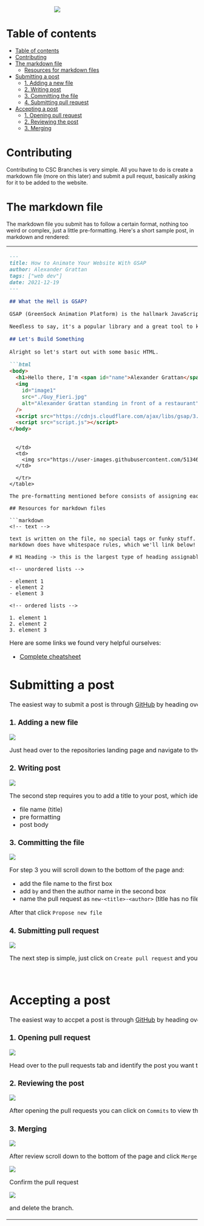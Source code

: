 <div style="width: 50%; margin: auto;">
  <img src="./src/images/Pitt_CSC_Blog_OG_Image.png" />
</div>

# Table of contents

- [Table of contents](#table-of-contents)
- [Contributing](#contributing)
- [The markdown file](#the-markdown-file)
  - [Resources for markdown files](#resources-for-markdown-files)
- [Submitting a post](#submitting-a-post)
    - [1. Adding a new file](#1-adding-a-new-file)
    - [2. Writing post](#2-writing-post)
    - [3. Committing the file](#3-committing-the-file)
    - [4. Submitting pull request](#4-submitting-pull-request)
- [Accepting a post](#accepting-a-post)
    - [1. Opening pull request](#1-opening-pull-request)
    - [2. Reviewing the post](#2-reviewing-the-post)
    - [3. Merging](#3-merging)

# Contributing

Contributing to CSC Branches is very simple. All you have to do is create a markdown file (more on this later) and submit a pull requst, basically asking for it to be added to the website.

# The markdown file

The markdown file you submit has to follow a certain format, nothing too weird or complex, just a little pre-formatting. Here's a short sample post, in markdown and rendered:

<table>
  <tr>
    <td>

```Markdown
---
title: How to Animate Your Website With GSAP
author: Alexander Grattan
tags: ["web dev"]
date: 2021-12-19
---

## What the Hell is GSAP?

GSAP (GreenSock Animation Platform) is the hallmark JavaScript animation library used on many of the most beatifully animated, award-winning websites. Made by [GreenSock](https://greensock.com/), GSAP has an incredibly supportive community as well as a responsive dev team that regularly responds to posts on their [forum](https://greensock.com/forums/forum/11-gsap/) (it has over 100k posts!).

Needless to say, it's a popular library and a great tool to know and have at your disposal.

## Let's Build Something
      
Alright so let's start out with some basic HTML.

```html
<body>
  <h1>Hello there, I'm <span id="name">Alexander Grattan</span></h1>
  <img
    id="image1"
    src="./Guy_Fieri.jpg"
    alt="Alexander Grattan standing in front of a restaurant"
  />
  <script src="https://cdnjs.cloudflare.com/ajax/libs/gsap/3.9.1/gsap.min.js"></script>
  <script src="script.js"></script>
</body>
```
```

  </td>
  <td>
    <img src="https://user-images.githubusercontent.com/51346343/151062508-b320d640-3d83-47e7-a753-6a1bd58af77c.png" />
  </td>

  </tr>
</table>

The pre-formatting mentioned before consists of assigning each post a `title` and an `author`. These will be used to identify the post and help with backend formatting. After the second set of `---`you may begin writing your post. We'll leave a few sample lines of code as well as resources below that should help with writing your markdown files.

## Resources for markdown files

```markdown
<!-- text -->

text is written on the file, no special tags or funky stuff.
markdown does have whitespace rules, which we'll link below!

# H1 Heading -> this is the largest type of heading assignable

<!-- unordered lists -->

- element 1
- element 2
- element 3

<!-- ordered lists -->

1. element 1
2. element 2
3. element 3
```

Here are some links we found very helpful ourselves:

- [Complete cheatsheet](https://www.markdownguide.org/basic-syntax)

# Submitting a post

The easiest way to submit a post is through [GitHub](https://github.com) by heading over to the branch
repository and following these steps:

### 1. Adding a new file

<img src="instructions/step1.png" />

Just head over to the repositories landing page and navigate to the `src/posts` folder and click on `Add file` and then `Create new file`.

### 2. Writing post

<img src="instructions/step2.png" />

The second step requires you to add a title to your post, which ideally **corresponds to the title of the post**, the **pre formatting**, and the **post body**

- file name (title)
- pre formatting
- post body

### 3. Committing the file

<img src="instructions/step3.png" />

For step 3 you will scroll down to the bottom of the page and:

- add the file name to the first box
- add `by` and then the author name in the second box
- name the pull request as `new-<title>-<author>` (title has no file extension!)

After that click `Propose new file`

### 4. Submitting pull request

<img src="instructions/step4.png" />

The next step is simple, just click on `Create pull request` and you're done!

<div align='center'>
You submitted your first post!!!
</div>

# Accepting a post

The easiest way to accpet a post is through [GitHub](https://github.com) by heading over to the branch
repository and following these steps:

### 1. Opening pull request

<img src='instructions/step5.png' />

Head over to the pull requests tab and identify the post you want to accept. Click on it to open the pull request.

### 2. Reviewing the post

<img src='instructions/step6.png' />

After opening the pull requests you can click on `Commits` to view the post. There should be only one commit and once you click on it the post will be visible. After reviewing it head to the next step.

### 3. Merging

<img src='instructions/step7.png' />

After review scroll down to the bottom of the page and click `Merge pull request`.

<img src='instructions/step8.png' />

Confirm the pull request

<img src='instructions/step9.png' />

and delete the branch.
